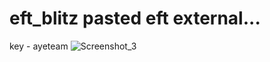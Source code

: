 # eft_blitz pasted eft external...
key  - ayeteam
![Screenshot_3](https://user-images.githubusercontent.com/57631903/226282721-0aa3e76e-cf72-494c-a59d-a0471ba94669.png)
